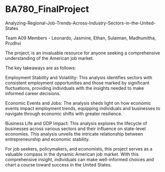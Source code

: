# BA780_FinalProject
Analyzing-Regional-Job-Trends-Across-Industry-Sectors-in-the-United-States

Team A09
Members - Leonardo, Jasmine, Ethan, Sulaiman, Madhumitha, Prudhvi

The project, is an invaluable resource for anyone seeking a comprehensive understanding of the American job market.

The key takeaways are as follows:

Employment Stability and Volatility: This analysis identifies sectors with consistent employment opportunities and those marked by significant fluctuations, providing individuals with the insights needed to make informed career decisions.

Economic Events and Jobs: The analysis sheds light on how economic events impact employment trends, equipping individuals and businesses to navigate through economic shifts with greater resilience.

Business Life and GDP Impact: This analysis explores the lifecycle of businesses across various sectors and their influence on state-level economies. This analysis unveils the intricate relationship between entrepreneurship and economic stability.

For job seekers, policymakers, and economists, this project serves as a valuable compass in the dynamic American job market. With this comprehensive insight, individuals can make well-informed choices and chart a course toward success in the United States.

